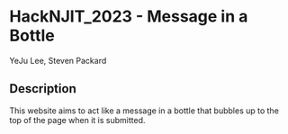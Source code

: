 # HackNJIT_2023 - Message in a Bottle
YeJu Lee, Steven Packard

## Description
This website aims to act like a message in a bottle that bubbles up to the top of the page when it is submitted.

